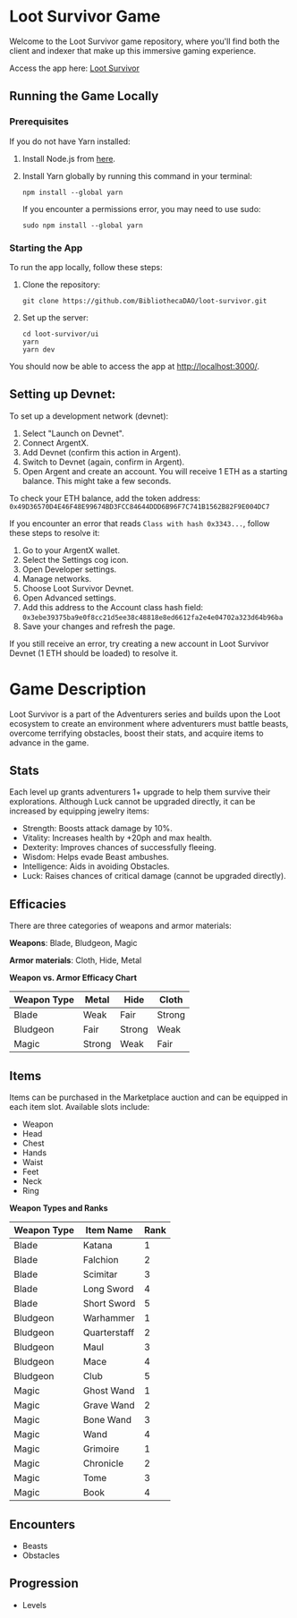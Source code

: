 # Loot Survivor Game

Welcome to the Loot Survivor game repository, where you'll find both the client and indexer that make up this immersive gaming experience. 

Access the app here: [Loot Survivor](https://loot-survivor.vercel.app/)

## Running the Game Locally

### Prerequisites

If you do not have Yarn installed:

1. Install Node.js from [here](https://nodejs.org/en/download/).

2. Install Yarn globally by running this command in your terminal:

   ```
   npm install --global yarn
   ```

   If you encounter a permissions error, you may need to use sudo:

   ```
   sudo npm install --global yarn
   ```

### Starting the App

To run the app locally, follow these steps:

1. Clone the repository:

   ```
   git clone https://github.com/BibliothecaDAO/loot-survivor.git
   ```

2. Set up the server:

   ```
   cd loot-survivor/ui
   yarn
   yarn dev
   ```

You should now be able to access the app at [http://localhost:3000/](http://localhost:3000/).

## Setting up Devnet:

To set up a development network (devnet):

1. Select "Launch on Devnet".
2. Connect ArgentX.
3. Add Devnet (confirm this action in Argent).
4. Switch to Devnet (again, confirm in Argent).
5. Open Argent and create an account. You will receive 1 ETH as a starting balance. This might take a few seconds.

To check your ETH balance, add the token address: `0x49D36570D4E46F48E99674BD3FCC84644DDD6B96F7C741B1562B82F9E004DC7`

If you encounter an error that reads `Class with hash 0x3343...`, follow these steps to resolve it:

1. Go to your ArgentX wallet.
2. Select the Settings cog icon.
3. Open Developer settings.
4. Manage networks.
5. Choose Loot Survivor Devnet.
6. Open Advanced settings.
7. Add this address to the Account class hash field: `0x3ebe39375ba9e0f8cc21d5ee38c48818e8ed6612fa2e4e04702a323d64b96ba`
8. Save your changes and refresh the page.

If you still receive an error, try creating a new account in Loot Survivor Devnet (1 ETH should be loaded) to resolve it.

# Game Description

Loot Survivor is a part of the Adventurers series and builds upon the Loot ecosystem to create an environment where adventurers must battle beasts, overcome terrifying obstacles, boost their stats, and acquire items to advance in the game.

## Stats

Each level up grants adventurers 1+ upgrade to help them survive their explorations. Although Luck cannot be upgraded directly, it can be increased by equipping jewelry items:

- Strength: Boosts attack damage by 10%.
- Vitality: Increases health by +20ph and max health.
- Dexterity: Improves chances of successfully fleeing.
- Wisdom: Helps evade Beast ambushes.
- Intelligence: Aids in avoiding Obstacles.
- Luck: Raises chances of critical damage (cannot be upgraded directly).

## Efficacies

There are three categories of weapons and armor materials:

**Weapons**: Blade, Bludgeon, Magic

**Armor materials**: Cloth, Hide, Metal 

**Weapon vs. Armor Efficacy Chart**

| Weapon Type | Metal | Hide | Cloth |
|-------------|-------|------|-------|
| Blade       | Weak  | Fair | Strong|
| Bludgeon    | Fair  | Strong| Weak|
| Magic       | Strong | Weak | Fair |

## Items

Items can be purchased in the Marketplace auction and can be equipped in each item slot. Available slots include:

- Weapon
- Head
- Chest
- Hands
- Waist
- Feet
- Neck 
- Ring

**Weapon Types and Ranks**

| Weapon Type | Item Name     | Rank |
|-------------|---------------|------|
| Blade       | Katana        | 1    |
| Blade       | Falchion      | 2    |
| Blade       | Scimitar      | 3    |
| Blade       | Long Sword    | 4    |
| Blade       | Short Sword   | 5    |
| Bludgeon    | Warhammer     | 1    |
| Bludgeon    | Quarterstaff  | 2    |
| Bludgeon    | Maul          | 3    |
| Bludgeon    | Mace          | 4    |
| Bludgeon    | Club          | 5    |
| Magic       | Ghost Wand    | 1    |
| Magic       | Grave Wand    | 2    |
| Magic       | Bone Wand     | 3    |
| Magic       | Wand          | 4    |
| Magic       | Grimoire      | 1    |
| Magic       | Chronicle     | 2    |
| Magic       | Tome          | 3    |
| Magic       | Book          | 4    |

## Encounters

- Beasts 
- Obstacles 

## Progression

- Levels
